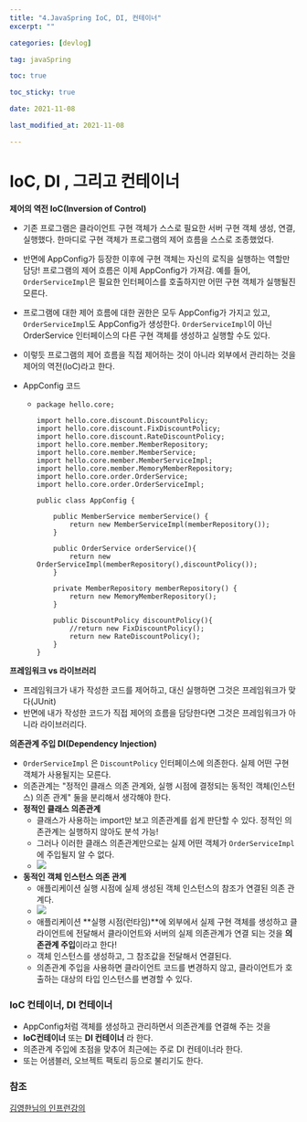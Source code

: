 ```yaml
---
title: "4.JavaSpring IoC, DI, 컨테이너"
excerpt: ""

categories: [devlog]

tag: javaSpring

toc: true

toc_sticky: true

date: 2021-11-08

last_modified_at: 2021-11-08

---
```




# IoC, DI , 그리고 컨테이너



**제어의 역전 IoC(Inversion of Control)**

* 기존 프로그램은 클라이언트 구현 객체가 스스로 필요한 서버 구현 객체 생성, 연결, 실행했다. 한마디로 구현 객체가 프로그램의 제어 흐름을 스스로 조종했었다.

* 반면에 AppConfig가 등장한 이후에 구현 객체는 자신의 로직을 실행하는 역할만 담당! 프로그램의 제어 흐름은 이제 AppConfig가 가져감. 예를 들어, `OrderServiceImpl`은 필요한 인터페이스를 호출하지만 어떤 구현 객체가 실행될진 모른다.

* 프로그램에 대한 제어 흐름에 대한 권한은 모두 AppConfig가 가지고 있고, `OrderServiceImpl`도 AppConfig가 생성한다. `OrderServiceImpl`이 아닌 OrderService 인터페이스의 다른 구현 객체를 생성하고 실행할 수도 있다.

* 이렇듯 프로그램의 제어 흐름을 직접 제어하는 것이 아니라 외부에서 관리하는 것을 제어의 역전(IoC)라고 한다.

* AppConfig 코드

  * ```
    package hello.core;
    
    import hello.core.discount.DiscountPolicy;
    import hello.core.discount.FixDiscountPolicy;
    import hello.core.discount.RateDiscountPolicy;
    import hello.core.member.MemberRepository;
    import hello.core.member.MemberService;
    import hello.core.member.MemberServiceImpl;
    import hello.core.member.MemoryMemberRepository;
    import hello.core.order.OrderService;
    import hello.core.order.OrderServiceImpl;
    
    public class AppConfig {
    
        public MemberService memberService() {
            return new MemberServiceImpl(memberRepository());
        }
    
        public OrderService orderService(){
            return new OrderServiceImpl(memberRepository(),discountPolicy());
        }
    
        private MemberRepository memberRepository() {
            return new MemoryMemberRepository();
        }
    
        public DiscountPolicy discountPolicy(){
            //return new FixDiscountPolicy();
            return new RateDiscountPolicy();
        }
    }
    ```





**프레임워크 vs 라이브러리**

* 프레임워크가 내가 작성한 코드를 제어하고, 대신 실행하면 그것은 프레임워크가 맞다(JUnit)
* 반면에 내가 작성한 코드가 직접 제어의 흐름을 담당한다면 그것은 프레임워크가 아니라 라이브러리다.



**의존관계 주입 DI(Dependency Injection)**

* `OrderServiceImpl` 은 `DiscountPolicy` 인터페이스에 의존한다. 실제 어떤 구현 객체가 사용될지는 모른다.
* 의존관계는 "정적인 클래스 의존 관계와, 실행 시점에 결정되는 동적인 객체(인스턴스) 의존 관계" 둘을 분리해서 생각해야 한다.
* **정적인 클래스 의존관계**
  * 클래스가 사용하는 import만 보고 의존관계를 쉽게 판단할 수 있다. 정적인 의존관계는 실행하지 않아도 분석 가능!
  * 그러나 이러한 클래스 의존관계만으로는 실제 어떤 객체가 `OrderServiceImpl`에 주입될지 알 수 없다.
  * <img src="https://github.com/cano721/cano721.github.io/blob/master/_posts/md-images/springCore/springCore14.JPG?raw=true">
* **동적인 객체 인스턴스 의존 관계**
  * 애플리케이션 실행 시점에 실제 생성된 객체 인스턴스의 참조가 연결된 의존 관계다.
  * <img src="https://github.com/cano721/cano721.github.io/blob/master/_posts/md-images/springCore/springCore15.JPG?raw=true">
  * 애플리케이션 **실행 시점(런타임)**에 외부에서 실제 구현 객체를 생성하고 클라이언트에 전달해서 클라이언트와 서버의 실제 의존관계가 연결 되는 것을 **의존관계 주입**이라고 한다!
  * 객체 인스턴스를 생성하고, 그 참조값을 전달해서 연결된다.
  * 의존관계 주입을 사용하면 클라이언트 코드를 변경하지 않고, 클라이언트가 호출하는 대상의 타입 인스턴스를 변경할 수 있다.





### IoC 컨테이너, DI 컨테이너

* AppConfig처럼 객체를 생성하고 관리하면서 의존관계를 연결해 주는 것을
* **IoC컨테이너** 또는 **DI 컨테이너** 라 한다.
* 의존관계 주입에 초점을 맞추어 최근에는 주로 DI 컨테이너라 한다.
* 또는 어샘블러, 오브젝트 팩토리 등으로 불리기도 한다.









### 참조

[김영한님의 인프런강의](https://www.inflearn.com/course/%EC%8A%A4%ED%94%84%EB%A7%81-%ED%95%B5%EC%8B%AC-%EC%9B%90%EB%A6%AC-%EA%B8%B0%EB%B3%B8%ED%8E%B8)

